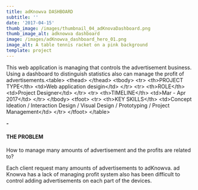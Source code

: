 ```yaml
---
title: adKnowva DASHBOARD
subtitle: ''
date: '2017-04-15'
thumb_image: /images/thumbnail_04_adKnovaDashboard.png
thumb_image_alt: adknowva dashboard
image: /images/adKnowva_dashboard_hero_01.png
image_alt: A table tennis racket on a pink background
template: project
---
```

This web application is managing that controls the advertisement business. Using a dashboard to distinguish statistics also can manage the profit of advertisements.\<table>
  \<thead>  \</thead>
    \<tbody>
    \<tr>
      \<th>PROJECT TYPE\</th>
      \<td>Web application desigin\</td>
    \</tr>
  \<tr>
      \<th>ROLE\</th>
      \<td>Project Designer\</td>
    \</tr>
    \<tr>
      \<th>TIMELINE\</th>
      \<td>Mar - Apr 2017\</td>
    \</tr>
  \</tbody>
  \<tfoot>
    \<tr>
      \<th>KEY SKILLS\</th>
      \<td>Concept Ideation / Interaction Design / Visual Design / Prototyping / Project Management\</td>
    \</tr>
  \</tfoot>
\</table>

***-***

#### THE PROBLEM

How to manage many amounts of advertisement and the profits are related to?

Each client request many amounts of advertisements to adKnowva.
ad Knowva has a lack of managing profit system also has been difficult to control adding advertisements on each part of the devices.

